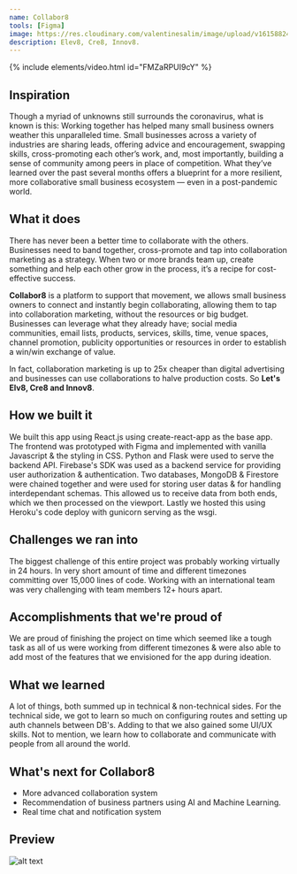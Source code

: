 ```yaml
---
name: Collabor8
tools: [Figma]
image: https://res.cloudinary.com/valentinesalim/image/upload/v1615882456/Collabor8_rebxtt.gif
description: Elev8, Cre8, Innov8.
---
```


{% include elements/video.html id="FMZaRPUI9cY" %}
## Inspiration
Though a myriad of unknowns still surrounds the coronavirus, what is known is this: Working together has helped many small business owners weather this unparalleled time. Small businesses across a variety of industries are sharing leads, offering advice and encouragement, swapping skills, cross-promoting each other’s work, and, most importantly, building a sense of community among peers in place of competition. What they’ve learned over the past several months offers a blueprint for a more resilient, more collaborative small business ecosystem — even in a post-pandemic world.

## What it does
There has never been a better time to collaborate with the others. Businesses need to band together, cross-promote and tap into collaboration marketing as a strategy. When two or more brands team up, create something and help each other grow in the process, it’s a recipe for cost-effective success.

**Collabor8** is a platform to support that movement, we allows small business owners to connect and instantly begin collaborating, allowing them to tap into collaboration marketing, without the resources or big budget. Businesses can leverage what they already have; social media communities, email lists, products, services, skills, time, venue spaces, channel promotion, publicity opportunities or resources in order to establish a win/win exchange of value.

In fact, collaboration marketing is up to 25x cheaper than digital advertising and businesses can use collaborations to halve production costs. So **Let's Elv8, Cre8 and Innov8**.

## How we built it
We built this app using React.js using create-react-app as the base app. The frontend was prototyped with Figma and implemented with vanilla Javascript & the styling in CSS. Python and Flask were used to serve the backend API. Firebase's SDK was used as a backend service for providing user authorization & authentication. Two databases, MongoDB & Firestore were chained together and were used for storing user datas & for handling interdependant schemas. This allowed us to receive data from both ends, which we then processed on the viewport. Lastly we hosted this using Heroku's code deploy with gunicorn serving as the wsgi.

## Challenges we ran into
The biggest challenge of this entire project was probably working virtually in 24 hours. In very short amount of time and different timezones committing over 15,000 lines of code. Working with an international team was very challenging with team members 12+ hours apart.

## Accomplishments that we're proud of
We are proud of finishing the project on time which seemed like a tough task as all of us were working from different timezones & were also able to add most of the features that we envisioned for the app during ideation.

## What we learned
A lot of things, both summed up in technical & non-technical sides. For the technical side, we got to learn so much on configuring routes and setting up auth channels between DB's. Adding to that we also gained some UI/UX skills. Not to mention, we learn how to collaborate and communicate with people from all around the world.

## What's next for Collabor8
- More advanced collaboration system
- Recommendation of business partners using AI and Machine Learning.
- Real time chat and notification system

## Preview
![alt text](https://res.cloudinary.com/valentinesalim/image/upload/v1615882481/Mockup_ojpiba.jpg)
